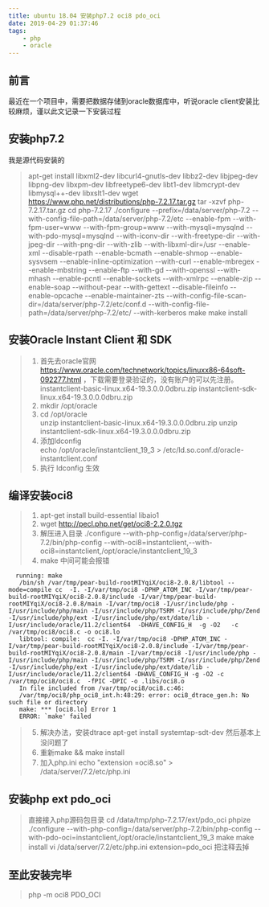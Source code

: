 ```yaml
---
title: ubuntu 18.04 安装php7.2 oci8 pdo_oci
date: 2019-04-29 01:37:46
tags: 
    - php 
    - oracle
---
```


## 前言

最近在一个项目中，需要把数据存储到oracle数据库中，听说oracle client安装比较麻烦，谨以此文记录一下安装过程

## 安装php7.2

我是源代码安装的
> apt-get install libxml2-dev libcurl4-gnutls-dev libbz2-dev libjpeg-dev libpng-dev libxpm-dev libfreetype6-dev libt1-dev libmcrypt-dev libmysql++-dev libxslt1-dev
wget https://www.php.net/distributions/php-7.2.17.tar.gz
tar -xzvf php-7.2.17.tar.gz
cd php-7.2.17
./configure --prefix=/data/server/php-7.2 --with-config-file-path=/data/server/php-7.2/etc --enable-fpm --with-fpm-user=www --with-fpm-group=www --with-mysqli=mysqlnd --with-pdo-mysql=mysqlnd --with-iconv-dir --with-freetype-dir --with-jpeg-dir --with-png-dir --with-zlib --with-libxml-dir=/usr --enable-xml --disable-rpath --enable-bcmath --enable-shmop --enable-sysvsem --enable-inline-optimization --with-curl --enable-mbregex --enable-mbstring --enable-ftp --with-gd --with-openssl --with-mhash --enable-pcntl --enable-sockets --with-xmlrpc --enable-zip --enable-soap --without-pear --with-gettext --disable-fileinfo --enable-opcache --enable-maintainer-zts --with-config-file-scan-dir=/data/server/php-7.2/etc/conf.d --with-config-file-path=/data/server/php-7.2/etc/ --with-kerberos
make
make install

## 安装Oracle Instant Client 和 SDK
>1. 首先去oracle官网 https://www.oracle.com/technetwork/topics/linuxx86-64soft-092277.html ，下载需要登录验证的，没有账户的可以先注册。
instantclient-basic-linux.x64-19.3.0.0.0dbru.zip 
instantclient-sdk-linux.x64-19.3.0.0.0dbru.zip 
>2. mkdir /opt/oracle
>3. cd /opt/oracle   
unzip instantclient-basic-linux.x64-19.3.0.0.0dbru.zip
unzip instantclient-sdk-linux.x64-19.3.0.0.0dbru.zip
>4. 添加ldconfig   
echo /opt/oracle/instantclient_19_3 > /etc/ld.so.conf.d/oracle-instantclient.conf
>5. 执行 ldconfig 生效   
  
## 编译安装oci8
>1. apt-get install build-essential libaio1   
>2. wget http://pecl.php.net/get/oci8-2.2.0.tgz 
>3. 解压进入目录 
./configure --with-php-config=/data/server/php-7.2/bin/php-config --with-oci8=instantclient,--with-oci8=instantclient,/opt/oracle/instantclient_19_3
>4. make
中间可能会报错
```shell   
  running: make
   /bin/sh /var/tmp/pear-build-rootMIYqiX/oci8-2.0.8/libtool --mode=compile cc  -I. -I/var/tmp/oci8 -DPHP_ATOM_INC -I/var/tmp/pear-build-rootMIYqiX/oci8-2.0.8/include -I/var/tmp/pear-build-rootMIYqiX/oci8-2.0.8/main -I/var/tmp/oci8 -I/usr/include/php -I/usr/include/php/main -I/usr/include/php/TSRM -I/usr/include/php/Zend -I/usr/include/php/ext -I/usr/include/php/ext/date/lib -I/usr/include/oracle/11.2/client64  -DHAVE_CONFIG_H  -g -O2   -c /var/tmp/oci8/oci8.c -o oci8.lo
   libtool: compile:  cc -I. -I/var/tmp/oci8 -DPHP_ATOM_INC -I/var/tmp/pear-build-rootMIYqiX/oci8-2.0.8/include -I/var/tmp/pear-build-rootMIYqiX/oci8-2.0.8/main -I/var/tmp/oci8 -I/usr/include/php -I/usr/include/php/main -I/usr/include/php/TSRM -I/usr/include/php/Zend -I/usr/include/php/ext -I/usr/include/php/ext/date/lib -I/usr/include/oracle/11.2/client64 -DHAVE_CONFIG_H -g -O2 -c /var/tmp/oci8/oci8.c  -fPIC -DPIC -o .libs/oci8.o
   In file included from /var/tmp/oci8/oci8.c:46:
   /var/tmp/oci8/php_oci8_int.h:48:29: error: oci8_dtrace_gen.h: No such file or directory
   make: *** [oci8.lo] Error 1
   ERROR: `make' failed
```
>5. 解决办法，安装dtrace
   apt-get install systemtap-sdt-dev
   然后基本上没问题了
>6. 重新make && make install
>7. 加入php.ini 
    echo "extension =oci8.so" > /data/server/7.2/etc/php.ini
    
## 安装php ext pdo_oci
> 直接接入php源码包目录
> cd /data/tmp/php-7.2.17/ext/pdo_oci
> phpize
> ./configure --with-php-config=/data/server/php-7.2/bin/php-config --with-pdo-oci=instantclient,/opt/oracle/instantclient_19_3
> make
> make install
> vi /data/server/7.2/etc/php.ini
> extension=pdo_oci 把注释去掉
    
## 至此安装完毕
> php -m
> oci8
> PDO_OCI
